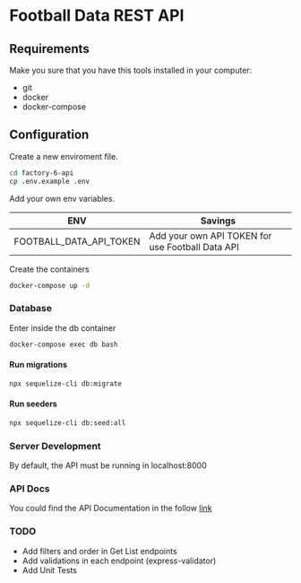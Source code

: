 # Football Data REST API

## Requirements
Make you sure that you have this tools installed in your computer:
- git
- docker
- docker-compose


## Configuration
Create a new enviroment file.

```sh
cd factory-6-api
cp .env.example .env
```

Add your own env variables.

| ENV      | Savings |
| -------- | ------- |
| FOOTBALL_DATA_API_TOKEN  | Add your own API TOKEN for use Football Data API    |


Create the containers
```sh
docker-compose up -d
```

### Database
Enter inside the db container
```sh
docker-compose exec db bash
```
#### Run migrations
```sh
npx sequelize-cli db:migrate
```

#### Run seeders
```sh
npx sequelize-cli db:seed:all
```

### Server Development
By default, the API must be running in localhost:8000

### API Docs
You could find the API Documentation in the follow [link](https://documenter.getpostman.com/view/1096358/2sA35D6j2E) 

### TODO
- Add filters and order in Get List endpoints
- Add validations in each endpoint (express-validator)
- Add Unit Tests